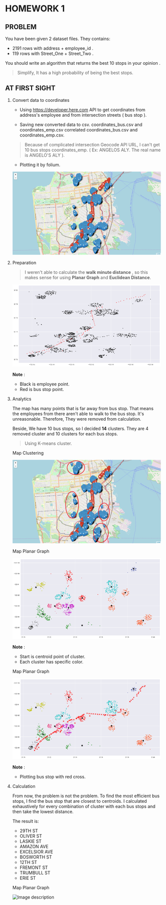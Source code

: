 # HOMEWORK 1

## PROBLEM
You have been given 2 dataset files. They contains:

- 2191 rows with address + employee_id .
- 119 rows with Street_One + Street_Two . 

You should write an algorithm that returns the best 10 stops in your opinion .
>Simplify, It has a high probability of being the best stops.

## AT FIRST SIGHT

1. Convert data to coordinates

    * Using https://developer.here.com API to get coordinates from address's employee and from intersection streets ( bus stop ).

    * Saving new converted data to csv. coordinates_bus.csv and coordinates_emp.csv correlated coordinates_bus.csv and coordinates_emp.csv.
    > Because of complicated intersection Geocode API URL, I can't get 10 bus stops coordinates_emp. ( Ex: ANGELOS ALY. The real name is ANGELO'S ALY ).
    * Plotting it by folium.

    ![Image description](images/Insight.png)


2. Preparation

    > I weren't able to calculate the **walk minute distance** , so this makes sense for using **Planar Graph** and **Euclidean Distance**.

    ![Image description](images/euc_plot.png)

    **Note** : 
    - Black is employee point.
    - Red is bus stop point.
3. Analytics

    The map has many points that is far away from bus stop. That means the employees from there aren't able to walk to the bus stop. It's unreasonable.  Therefore, They were removed from calculation.

    Beside, We have 10 bus stops, so I decided **14** clusters. They are 4 removed cluster and 10 clusters for each bus stops.
    
    > Using K-means cluster.

    Map Clustering

    ![Image description](images/cluster.png)

    Map Planar Graph

    ![Image description](images/euc_cluster.png)

    **Note** : 
    - Start is centroid point of cluster.
    - Each cluster has specific color.

    Map Planar Graph

    ![Image description](images/euc_cluster_full.png)

    **Note** : 
    - Plotting bus stop with red cross.

4. Calculation

    From now, the problem is not the problem. To find the most efficient bus stops, I find the bus stop that are closest to centroids. I calculated exhaustively for every combination of cluster with each bus stops and then take the lowest distance.

    The result is:
    - 29TH ST
    - OLIVER ST
    - LASKIE ST
    - AMAZON AVE
    - EXCELSIOR AVE
    - BOSWORTH ST
    - 12TH ST
    - FREMONT ST
    - TRUMBULL ST
    - ERIE ST

    
    Map Planar Graph

    ![Image description](images/result_week1.png)















